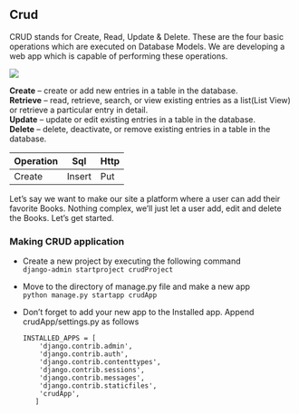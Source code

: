 ## Crud
CRUD stands for Create, Read, Update & Delete. These are the four basic operations which are executed on Database Models. We are developing a web app which is capable of performing these operations.


![](https://github.com/lavanya-Mercy/Crud/blob/master/curddd.jpg) 

**Create**   – create or add new entries in a table in the database. <br>
**Retrieve** – read, retrieve, search, or view existing entries as a list(List View) or retrieve a particular entry in detail.<br>
**Update**   – update or edit existing entries in a table in the database. <br>
**Delete**   – delete, deactivate, or remove existing entries in a table in the database. <br>

Operation|Sql|Http
----|----|----
Create|Insert| Put



Let’s say we want to make our site a platform where a user can add their favorite Books. Nothing complex, we’ll just let a user add, edit and delete the Books. Let’s get started.

### Making CRUD application
* Create a new project by executing the following command <br>
  ```django-admin startproject crudProject```
* Move to the directory of manage.py file and make a new app <br>
  ```python manage.py startapp crudApp```
* Don’t forget to add your new app to the Installed app. Append crudApp/settings.py as follows <br>

  ```
  INSTALLED_APPS = [  
      'django.contrib.admin',  
      'django.contrib.auth',  
      'django.contrib.contenttypes',  
      'django.contrib.sessions',  
      'django.contrib.messages',  
      'django.contrib.staticfiles',  
      'crudApp',  
     ] 
  ```
  



